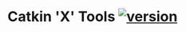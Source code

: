 # Catkin 'X' Tools [![version](https://img.shields.io/badge/version-0.1.1-blue.svg)][CHANGELOG]


[CHANGELOG]: ./CHANGELOG.md
